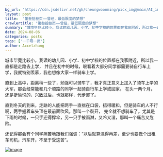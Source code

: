 ```yaml
---
bg_url: "https://cdn.jsdelivr.net/gh/cheungwoonming/picx_img@main/AI_img/AI-image-041.jpg"
layout: post
title:  "第叁拾叁页——曾经，最低限度的梦想"
crawlertitle: "第叁拾叁页——曾经，最低限度的梦想"
summary: "城市毕竟比较小，我读的幼儿园、小学、初中学校的位置都在我家附近，所以我一直都是走路去上学，并且在初中的时候，眼看着大部分同学都需要骑自行车上学，我就特别羡慕，我也想像大家一样骑车上学..."
date: 2024-08-06
categories: posts
tags: ['一千零一页']
author: Accelzhang
---
```


城市毕竟比较小，我读的幼儿园、小学、初中学校的位置都在我家附近，所以我一直都是走路去上学，
并且在初中的时候，眼看着大部分同学都需要骑自行车上学，我就特别羡慕，我也想像大家一样骑车上学。

直到上高中，距离稍一些了，勉强可以骑车了，我才真正意义上加入了骑车上学的大军，那会经常能和几个顺路的同学一起骑自行车上学或回家。
在头一两个月，还是挺愉悦的，兴致过后，也就那样，代步罢了。

直到冬天的到来，走路的人能把两手一直揣在口袋，捂得暖和，但是骑车的人不行啊，两手握着车头顶在最前面吹风，那叫一个裂开，
完全就不想骑车了。尤其是下雨的时候，一只手还得撑伞，另一只手被雨淋，又冷又湿，那叫一个痛苦又危险。

还记得那会有个同学痛苦地跟我们强调：“以后就算混得再差，至少也要做个出租车司机，汽车开，不至于受这苦”。

[![image](https://cdn.jsdelivr.net/gh/cheungwoonming/picx_img@main/AI_img/AI-image-041.jpg)](https://cdn.jsdelivr.net/gh/cheungwoonming/picx_img@main/AI_img/AI-image-041.jpg)
